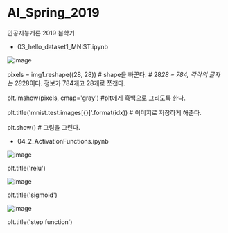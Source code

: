 # AI_Spring_2019

인공지능개론 2019 봄학기

* 03_hello_dataset1_MNIST.ipynb 

![image](https://user-images.githubusercontent.com/45751310/59102917-6bd16580-8968-11e9-8c30-86925524ca5a.png)

pixels = img1.reshape((28, 28)) # shape을 바꾼다. # 28*28 = 784, 각각의 글자는 28*28이다. 정보가 784개고 28개로 쪼갠다.

plt.imshow(pixels, cmap='gray') #plt에게 흑백으로 그리도록 한다.

plt.title('mnist.test.images[{}]'.format(idx)) # 이미지로 저장하게 해준다.

plt.show() # 그림을 그린다.


* 04_2_ActivationFunctions.ipynb

![image](https://user-images.githubusercontent.com/45751310/59103371-9d96fc00-8969-11e9-9e0c-7de704a4a361.png)

plt.title('relu')

![image](https://user-images.githubusercontent.com/45751310/59103449-cfa85e00-8969-11e9-9d87-c78fbfc63a7e.png)

plt.title('sigmoid')

![image](https://user-images.githubusercontent.com/45751310/59103456-dd5de380-8969-11e9-853e-dd84889b65c9.png)

plt.title('step function')



